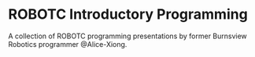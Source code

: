# ROBOTC Introductory Programming
A collection of ROBOTC programming presentations by former Burnsview Robotics programmer @Alice-Xiong.
